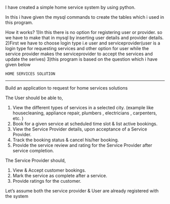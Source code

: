 I have created a simple home service system by using python.

In this i have given the mysql commands to create the tables which i used in this program.

How it works?
    1)In this there is no option for registering user or provider. so we have to make that in mysql by inserting user details and provider details.
    2)First we have to choose login type i.e user and serviceprovider(user is a login type for requesting services and other option for user while the service provider makes the serviceprovider to accept the services and update the serives)
    3)this program is based on the question which i have given below
    
    HOME SERVICES SOLUTION
 
________________________________________
Build an application to request for home services solutions
 
The User should be able to,
 
1.	View the  different types of services in a selected city. (example like housecleaning, appliance repair, plumbers , electricians , carpenters, etc. )
2.	Book for a given service at scheduled time slot & list active bookings.
3.	View the Service Provider details, upon acceptance of a Service Provider.
4.	Track the booking status & cancel his/her booking.
5.	Provide the service review and rating for the Service Provider after service completion.
 
The Service Provider should,
1.	View & Accept customer bookings.
2.	Mark the service as complete after a service.
3.	Provide ratings for the customer.
 
Let’s assume both the service provider & User are already registered with the system

